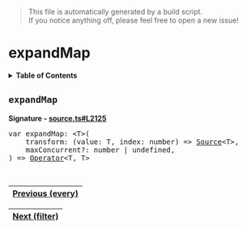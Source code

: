 > This file is automatically generated by a build script.<br>If you notice anything off, please feel free to open a new issue!

# expandMap

<details><summary><b>Table of Contents</b></summary>

1. [<code>expandMap</code>](#expandMap)</details>

## <a name="expandMap"></a><code>expandMap</code>

<b>Signature - [source.ts#L2125](..\/..\/packages\/core\/src\/source.ts#L2125)</b>

<pre>var expandMap: &lt;T&gt;(<br>    transform: (value: T, index: number) =&gt; <a href="../03-api-source/00-Source.md#Source-Interface">Source</a>&lt;T&gt;,<br>    maxConcurrent?: number | undefined,<br>) =&gt; <a href="000-Operator.md#Operator">Operator</a>&lt;T, T&gt;</pre><br>

| [Previous \(every\)](024-every.md#readme) |
| --- |

<div align="right">

| [Next \(filter\)](026-filter.md#readme) |
| --- |
</div>
